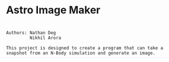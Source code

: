 #           Astro Image Maker
#
#
    Authors: Nathan Deg 
             Nikhil Arora

    This project is designed to create a program that can take a 
    snapshot from an N-Body simulation and generate an image.
